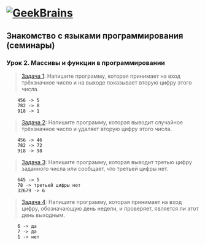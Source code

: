 # [![GeekBrains](https://frontend-scripts.hb.bizmrg.com/unique-hf/svg/logo.svg)](https://gb.ru)

## Знакомство с языками программирования (семинары)

### Урок 2. Массивы и функции в программировании

> [Задача 1](https://github.com/XYI7I/GeekBrains/blob/main/Geek/C%23/lesson2/HW/task1/Program.cs): Напишите программу, которая принимает на вход трёхзначное число и на выходе показывает вторую цифру этого числа.

        456 -> 5
        782 -> 8
        918 -> 1

> [Задача 2](https://github.com/XYI7I/GeekBrains/tree/main/Geek/C%23/lesson2/HW/task2/Program.cs): Напишите программу, которая выводит случайное трёхзначное число и удаляет вторую цифру этого числа.

        456 -> 46
        782 -> 72
        918 -> 98

> [Задача 3](https://github.com/XYI7I/GeekBrains/tree/main/Geek/C%23/lesson2/HW/task3/Program.cs): Напишите программу, которая выводит третью цифру заданного числа или сообщает, что третьей цифры нет.

        645 -> 5
        78 -> третьей цифры нет
        32679 -> 6

> [Задача 4](https://github.com/XYI7I/GeekBrains/tree/main/Geek/C%23/lesson2/HW/task4/Program.cs): Напишите программу, которая принимает на вход цифру, обозначающую день недели, и проверяет, является ли этот день выходным.

        6 -> да
        7 -> да
        1 -> нет


